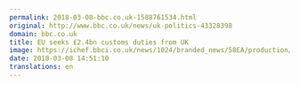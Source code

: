 ```yaml
---
permalink: 2018-03-08-bbc.co.uk-1588761534.html
original: http://www.bbc.co.uk/news/uk-politics-43328398
domain: bbc.co.uk
title: EU seeks £2.4bn customs duties from UK
image: https://ichef.bbci.co.uk/news/1024/branded_news/58EA/production/_100326722_b2ac2700-c23d-4f5a-991d-0c1ca14b73ff.jpg
date: 2018-03-08 14:51:10
translations: en
---
```


